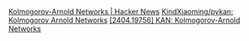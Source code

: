 
[Kolmogorov-Arnold Networks | Hacker News](https://news.ycombinator.com/item?id=40219205)
[KindXiaoming/pykan: Kolmogorov Arnold Networks](https://github.com/KindXiaoming/pykan)
[[2404.19756] KAN: Kolmogorov-Arnold Networks](https://arxiv.org/abs/2404.19756)
